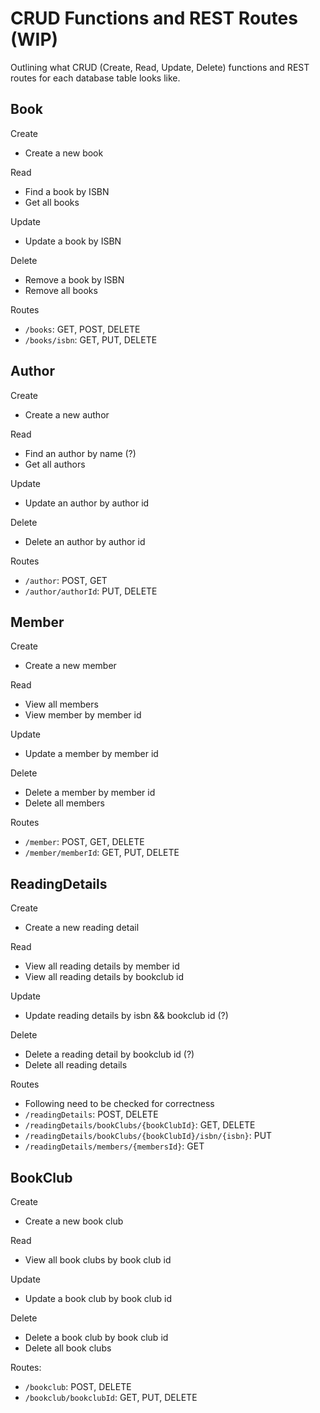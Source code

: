 # CRUD Functions and REST Routes (WIP)
Outlining what CRUD (Create, Read, Update, Delete) functions and REST routes for each database table looks like.

## Book 
Create 
* Create a new book

Read 
* Find a book by ISBN
* Get all books 

Update 
* Update a book by ISBN

Delete 
* Remove a book by ISBN
* Remove all books 

Routes 
* `/books`: GET, POST, DELETE 
* `/books/isbn`: GET, PUT, DELETE 

## Author 
Create  
* Create a new author

Read 
* Find an author by name (?) 
* Get all authors 

Update 
* Update an author by author id 

Delete 
* Delete an author by author id

Routes
* `/author`: POST, GET
* `/author/authorId`: PUT, DELETE 


## Member 
Create 
* Create a new member

Read 
* View all members 
* View member by member id

Update 
* Update a member by member id 

Delete 
* Delete a member by member id 
* Delete all members 

Routes
* `/member`: POST, GET, DELETE
* `/member/memberId`: GET, PUT, DELETE

## ReadingDetails 
Create 
* Create a new reading detail

Read 
* View all reading details by member id 
* View all reading details by bookclub id 

Update 
* Update reading details by isbn && bookclub id (?)

Delete 
* Delete a reading detail by bookclub id (?)
* Delete all reading details 

Routes 
* Following need to be checked for correctness 
* `/readingDetails`: POST, DELETE 
* `/readingDetails/bookClubs/{bookClubId}`: GET, DELETE
* `/readingDetails/bookClubs/{bookClubId}/isbn/{isbn}`: PUT 
* `/readingDetails/members/{membersId}`: GET



## BookClub 

Create 
* Create a new book club 

Read 
* View all book clubs by book club id

Update 
* Update a book club by book club id 

Delete 
* Delete a book club by book club id 
* Delete all book clubs 

Routes: 
* `/bookclub`: POST, DELETE
* `/bookclub/bookclubId`: GET, PUT, DELETE


